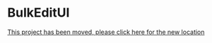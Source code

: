 # BulkEditUI

[This project has been moved, please click here for the new location](https://github.com/C-Norton/ArchivesSpace_Collections_Manager)
